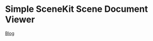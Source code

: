 # Simple SceneKit Scene Document Viewer

[Blog](http://appleengine.hatenablog.com/entry/2018/02/21/184737 "Blog")